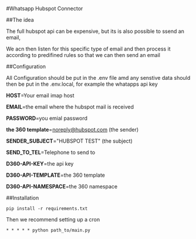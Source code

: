 #Whatsapp Hubspot Connector

##The idea

The full hubspot api can be expensive, but its is also possible to ssend an email,

We acn then listen for this specific type of email and then process it according to predifined rules so that we can 
then send an email

##Configuration

All Configuration should be put in the .env file amd any senstive data should then be put in the .env.local, for example the whatapps api key

**HOST**=Your email imap host

**EMAIL**=the email where the hubspot mail is received

**PASSWORD**=you emial password

**the 360 template**=noreply@hubspot.com (the sender)

**SENDER_SUBJECT**="HUBSPOT TEST" (the subject)

**SEND_TO_TEL**=Telephone to send to

**D360-API-KEY**=the api key

**D360-API-TEMPLATE**=the 360 template

**D360-API-NAMESPACE**=the 360 namespace

##Installation

```
pip install -r requirements.txt
```

Then we recommend setting up a cron

```
* * * * * python path_to/main.py
```



